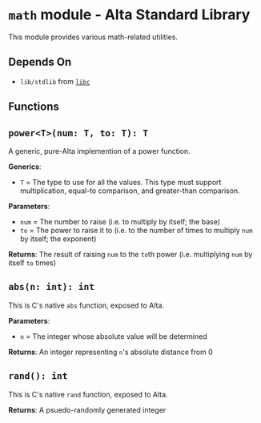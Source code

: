 # `math` module - Alta Standard Library
This module provides various math-related utilities.

## Depends On
  * `lib/stdlib` from [`libc`](libc.md)

Functions
---
## `power<T>(num: T, to: T): T`
A generic, pure-Alta implemention of a power function.

**Generics**:
  * `T` = The type to use for all the values.
          This type must support multiplication, equal-to comparison, and greater-than comparison.

**Parameters**:
  * `num` = The number to raise (i.e. to multiply by itself; the base)
  * `to` = The power to raise it to (i.e. to the number of times to multiply `num` by itself; the exponent)

**Returns**: The result of raising `num` to the `to`th power (i.e. multiplying `num` by itself `to` times)

## `abs(n: int): int`
This is C's native `abs` function, exposed to Alta.

**Parameters**:
  * `n` = The integer whose absolute value will be determined

**Returns**: An integer representing `n`'s absolute distance from 0

## `rand(): int`
This is C's native `rand` function, exposed to Alta.

**Returns**: A psuedo-randomly generated integer
